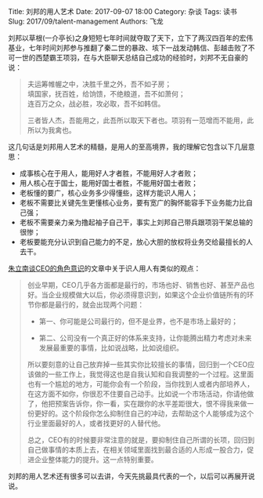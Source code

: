Title: 刘邦的用人艺术
Date: 2017-09-07 18:00
Category: 杂谈
Tags: 读书
Slug: 2017/09/talent-management
Authors: 飞龙

刘邦以草根(一介亭长)之身短短七年时间就夺取了天下，立下了两汉四百年的宏伟基业，七年时间刘邦参与推翻了秦二世的暴政、垓下一战发动韩信、彭越击败了不可一世的西楚霸王项羽，在与大臣聊天总结自己成功的经验时，刘邦不无自豪的说：

> 夫运筹帷幄之中，决胜千里之外，吾不如子房；  
> 填国家，抚百姓，给饷馈，不绝粮道，吾不如萧何；  
> 连百万之众，战必胜，攻必取，吾不如韩信。  
>
> 三者皆人杰，吾能用之，此吾所以取天下者也。项羽有一范增而不能用，此所以为我禽也。

这几句话是刘邦用人艺术的精髓，是用人的至高境界，我的理解它包含以下几层意思：

- 成事核心在于用人，能用好人才者胜，不能用好人才者败；
- 用人核心在于国士，能用好国士者胜，不能用好国士者败；
- 老板懂的要广，核心业务多少得懂些，这样方能识人用人；
- 老板不需要比关键先生更懂核心业务，要有宽广的胸怀能容手下业务能力比自己强；
- 老板不需要亲力亲为撸起袖子自己干，事实上刘邦自己带兵跟项羽干架总输的很惨；
- 老板要能充分认识到自己能力的不足，放心大胆的放权将业务交给最擅长的人去干。

[朱立南谈CEO的角色意识](http://36kr.com/p/5091545.html)的文章中关于识人用人有类似的观点：

> 创业早期，CEO几乎各方面都是最行的，市场也好、销售也好、甚至产品也好。当企业规模做大以后，你必须得意识到，如果这个企业价值链所有的环节你都是最行的，就会出现两个问题：
>
> - 第一、你可能是公司最行的，但不是业界，也不是市场上最好的；
>
> - 第二、公司没有一个真正好的体系来支持，让你能腾出精力考虑对未来发展最重要的事情，比如说战略，比如说组织。
>
> 所以要刻意的让自己放弃掉一些其实你比较擅长的事情，回归到一个CEO应该做的一些工作上，我觉得这也是自我认知和自我调整的一个过程。这里面也有一个尴尬的地方，可能你会有一个阶段，当你找到人或者内部培养人，在这方面不如你，你很忍不住要自己动手。比如说一个市场活动，你请他做了，他把预案告诉你，你一看，实在跟你的水平差距很大，恨不得我来做一份更好的。这个阶段你怎么抑制住自己的冲动，去帮助这个人能够成为这个行业里面最好的人，或者找更好的人替代他。
>
> 总之，CEO有的时候要非常注意的就是，要抑制住自己所谓的长项，回归到自己做事情的本质上去，在相关领域里面找到最合适的人形成一股合力，促进企业整体能力的提升。这一点特别重要。

刘邦的用人艺术还有很多可以去讲，今天先挑最具代表的一个，以后可以再展开说说。
